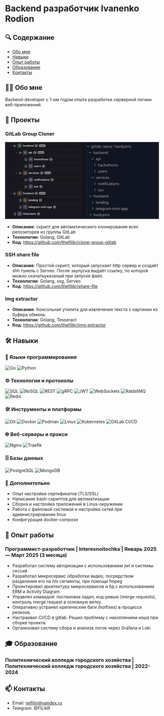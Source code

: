 # Backend разработчик Ivanenko Rodion 

## 🔍 Содержание
- [Обо мне](#-обо-мне)
- [Навыки](#-навыки)
- [Опыт работы](#-опыт-работы)
- [Образование](#-образование)
- [Контакты](#-контакты)

## 🧑‍💻 Обо мне
Backend-developer с 1-им годом опыта разработки серверной логики веб-приложений. 

## 🚀 Проекты
### GitLab Group Cloner
![Скриншот проекта](img/img_project_clone_group_gitlab.png) 
- **Описание**: скрипт для автоматического клонирования всех репозиторев из группы GitLab
- **Технологии**: Golang, GitLab
- **Код**: https://github.com/thefilikr/clone-group-gitlab

### SSH share file
- **Описание**: Простой скрипт, который запускает http сервер и создаёт shh тунель c Serveo. После заупуска выдаёт ссылку, по которой можно скачатьуказаный при запуске файл.     
- **Технологии**: Golang, ssg, Serveo
- **Код**: https://github.com/thefilikr/share-file

### Img extractor
- **Описание**: Консольная утилита для извлечения текста с картинки из буфера обмена. 
- **Технологии**: Golang, Tesseract 
- **Код**: https://github.com/thefilikr/img-extractor




## 🛠 Навыки

### 🚀 Языки программирования
![Go](https://img.shields.io/badge/Go-00ADD8?style=for-the-badge&logo=go&logoColor=white)
![Python](https://img.shields.io/badge/Python-3776AB?style=for-the-badge&logo=python&logoColor=white)


### ⚙️ Технологии и протоколы
![SQL](https://img.shields.io/badge/SQL-003B57?style=for-the-badge&logo=sqlite&logoColor=white)
![NoSQL](https://img.shields.io/badge/NoSQL-4DB33D?style=for-the-badge&logo=apachecassandra&logoColor=white)
![REST](https://img.shields.io/badge/REST-FF6F61?style=for-the-badge)
![gRPC](https://img.shields.io/badge/gRPC-4285F4?style=for-the-badge&logo=google&logoColor=white)
![JWT](https://img.shields.io/badge/JWT-000000?style=for-the-badge&logo=jsonwebtokens&logoColor=white)
![WebSockets](https://img.shields.io/badge/WebSockets-010101?style=for-the-badge&logo=websocket&logoColor=white)
![RabbitMQ](https://img.shields.io/badge/RabbitMQ-FF6600?style=for-the-badge&logo=rabbitmq&logoColor=white)
![Redis](https://img.shields.io/badge/Redis-DC382D?style=for-the-badge&logo=redis&logoColor=white)

### 🛠️ Инструменты и платформы
![Git](https://img.shields.io/badge/Git-F05032?style=for-the-badge&logo=git&logoColor=white)
![Docker](https://img.shields.io/badge/Docker-2496ED?style=for-the-badge&logo=docker&logoColor=white)
![Podman](https://img.shields.io/badge/Podman-892CA0?style=for-the-badge&logo=podman&logoColor=white)
![Linux](https://img.shields.io/badge/Linux-FCC624?style=for-the-badge&logo=linux&logoColor=black)
![Kubernetes](https://img.shields.io/badge/Kubernetes-326CE5?style=for-the-badge&logo=kubernetes&logoColor=white)
![GitLab CI/CD](https://img.shields.io/badge/GitLab_CI/CD-FCA121?style=for-the-badge&logo=gitlab&logoColor=white)

### 🌐 Веб-серверы и прокси
![Nginx](https://img.shields.io/badge/Nginx-009639?style=for-the-badge&logo=nginx&logoColor=white)
![Traefik](https://img.shields.io/badge/Traefik-24A1C1?style=for-the-badge)

### 🗄️ Базы данных
![PostgreSQL](https://img.shields.io/badge/PostgreSQL-4169E1?style=for-the-badge&logo=postgresql&logoColor=white)
![MongoDB](https://img.shields.io/badge/MongoDB-47A248?style=for-the-badge&logo=mongodb&logoColor=white)

### 📌 Дополнительно
- Опыт настройки сертификатов (TLS/SSL)
- Написание bash-скриптов для автоматизации
- Сборка и настройка приложений в Linux-окружении
- Работа с файловой системой и настройка сетей при администрировании linux
- Конфигурация docker-compose

## 💼 Опыт работы
### Программист-разработчик | Interesnoitochka | Январь 2025 — Март 2025 (3 месяца)
- Разработал систему авторизации с использованием jwt и системы сессий
- Разработал микросервис обработки видео, посредством разделения его на hls сегменты, при помощи fmpeg
- Проектировал архитектуру микросервисов и бд с использованием ERM и Activity Diagram
- Управлял командой: постановка задач, код-ревью (merge requests), контроль merge request в основную ветку.
- Оперативно устранял критические баги (hotfixes) в процессе релизов.
- Настраивал CI/CD в gitlab. Решил проблему с накоплением кеша при сборке проекта.
- Организовал систему сбора и анализа логов через Grafana и Loki


## 🎓 Образование
### Политехнический колледж городского хозяйства | Политехнический колледж городского хозяйства | 2022-2024

## 📫 Контакты
- Email: rejfilin@yandex.ru
- Telegram: @FILIkR
